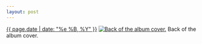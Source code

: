 ```yaml
---
layout: post
---
```


<p>
  <time><a href="/336">{{ page.date | date: "%e %B, %Y" }}</a></time>
  <a href="/336"><img src="{{ site.assets_url }}/336-640.jpg" srcset="{{ site.assets_url }}/336-1280.jpg 1280w, {{ site.assets_url }}/336-960.jpg 960w, {{ site.assets_url }}/336-640.jpg 640w, {{ site.assets_url }}/336-320.jpg 320w" sizes="(min-width: 700px) 50vw, calc(100vw - 2rem)" alt="Back of the album cover." /></a>
  <span>Back of the album cover.</span>
</p>
